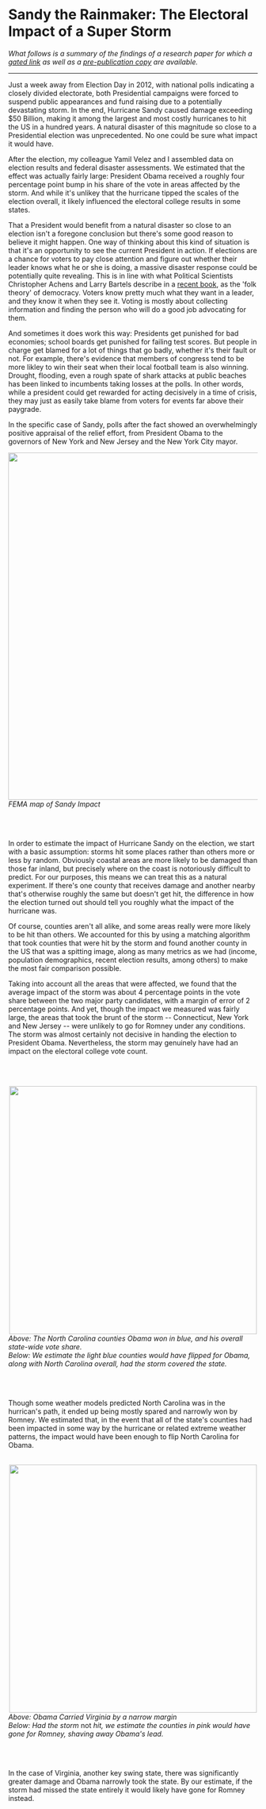
# Sandy the Rainmaker: The Electoral Impact of a Super Storm

<i>What follows is a summary of the findings of a research paper for which a [gated link](https://www.cambridge.org/core/journals/ps-political-science-and-politics/article/sandy-the-rainmaker-the-electoral-impact-of-a-super-storm/C2BF9E0BD3D0787193E1EEBD2A5DBA6F) as well as a [pre-publication copy](https://github.com/dcldmartin/HurricaneSandy/blob/test/Velez%20and%20Martin_2013.pdf) are available.</i>

---

Just a week away from Election Day in 2012, with national polls indicating a closely divided electorate, both Presidential campaigns were forced to suspend public appearances and fund raising due to a potentially devastating storm. In the end, Hurricane Sandy caused damage exceeding $50 Billion, making it among the largest and most costly hurricanes to hit the US in a hundred years. A natural disaster of this magnitude so close to a Presidential election was unprecedented. No one could be sure what impact it would have.

After the election, my colleague Yamil Velez and I assembled data on election results and federal disaster assessments. We estimated that the effect was actually fairly large: President Obama received a roughly four percentage point bump in his share of the vote in areas affected by the storm. And while it's unlikey that the hurricane tipped the scales of the election overall, it likely influenced the electoral college results in some states.

That a President would benefit from a natural disaster so close to an election isn't a foregone conclusion but there's some good reason to believe it might happen. One way of thinking about this kind of situation is that it's an opportunity to see the current President in action. If elections are a chance for voters to pay close attention and figure out whether their leader knows what he or she is doing, a massive disaster response could be potentially quite revealing. This is in line with what Political Scientists Christopher Achens and Larry Bartels describe in a [recent book](http://press.princeton.edu/titles/10671.html), as the 'folk theory' of democracy. Voters know pretty much what they want in a leader, and they know it when they see it. Voting is mostly about collecting information and finding the person who will do a good job advocating for them.

And sometimes it does work this way: Presidents get punished for bad economies; school boards get punished for failing test scores. But people in charge get blamed for a lot of things that go badly, whether it's their fault or not. For example, there's evidence that members of congress tend to be more likley to win their seat when their local football team is also winning. Drought, flooding, even a rough spate of shark attacks at public beaches has been linked to incumbents taking losses at the polls. In other words, while a president could get rewarded for acting decisively in a time of crisis, they may just as easily take blame from voters for events far above their paygrade.

In the specific case of Sandy, polls after the fact showed an overwhelmingly positive appraisal of the relief effort, from President Obama to the governors of New York and New Jersey and the New York City mayor. 

<div align="center">
<img src="https://user-images.githubusercontent.com/25906562/27714432-705d43a8-5cf6-11e7-8859-f9f2bb92305d.png" width="700">
    <div align='left'><i>FEMA map of Sandy Impact</i>
    </div>
</div>

<br><br>

In order to estimate the impact of Hurricane Sandy on the election, we start with a basic assumption: storms hit some places rather than others more or less by random. Obviously coastal areas are more likely to be damaged than those far inland, but precisely where on the coast is notoriously difficult to predict. For our purposes, this means we can treat this as a natural experiment. If there's one county that receives damage and another nearby that's otherwise roughly the same but doesn't get hit, the difference in how the election turned out should tell you roughly what the impact of the hurricane was.

Of course, counties aren't all alike, and some areas really were more likely to be hit than others. We accounted for this by using a matching algorithm that took counties that were hit by the storm and found another county in the US that was a spitting image, along as many metrics as we had (income, population demographics, recent election results, among others) to make the most fair comparison possible.

Taking into account all the areas that were affected, we found that the average impact of the storm was about 4 percentage points in the vote share between the two major party candidates, with a margin of error of 2 percentage points. And yet, though the impact we measured was fairly large, the areas that took the brunt of the storm -- Connecticut, New York and New Jersey -- were unlikely to go for Romney under any conditions. The storm was almost certainly not decisive in handing the election to President Obama. Nevertheless, the storm may genuinely have had an impact on the electoral college vote count.

<br><br>


<div align="center">
	<img src="https://user-images.githubusercontent.com/25906562/27714434-707261f2-5cf6-11e7-917b-6842b0a3d1df.png" width=500>
	<div align=left><i>Above: The North Carolina counties Obama won in blue, and his overall state-wide vote share.</i>
	</div>
	<div align=left><i>Below: We estimate the light blue counties would have flipped for Obama, along with North Carolina overall, had the storm covered the state.</i>
	</div>
</div>

<br><br>


Though some weather models predicted North Carolina was in the hurrican's path, it ended up being mostly spared and narrowly won by Romney. We estimated that, in the event that all of the state's counties had been impacted in some way by the hurricane or related extreme weather patterns, the impact would have been enough to flip North Carolina for Obama.
<br><br>


<div align="center">
	<img src="https://user-images.githubusercontent.com/25906562/27714433-707272dc-5cf6-11e7-9394-f4b9834fb489.png" width=500>
    <div align=left><i>Above: Obama Carried Virginia by a narrow margin</i>
    </div>
    <div align=left><i>Below: Had the storm </i>not<i> hit, we estimate the counties in pink would have gone for Romney, shaving away Obama's lead.</i>
    </div>
</div>


<br><br>

In the case of Virginia, another key swing state, there was significantly greater damage and Obama narrowly took the state. By our estimate, if the storm had missed the state entirely it would likely have gone for Romney instead.
